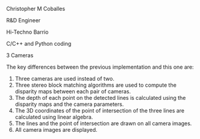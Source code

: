 Christopher M Coballes

R&D Engineer 

Hi-Techno Barrio

C/C++ and Python coding









3 Cameras

The key differences between the previous implementation and this one are:

1. Three cameras are used instead of two.
2. Three stereo block matching algorithms are used to compute the disparity maps between each pair of cameras.
3. The depth of each point on the detected lines is calculated using the disparity maps and the camera parameters.
4. The 3D coordinates of the point of intersection of the three lines are calculated using linear algebra.
5. The lines and the point of intersection are drawn on all camera images.
6. All camera images are displayed.


